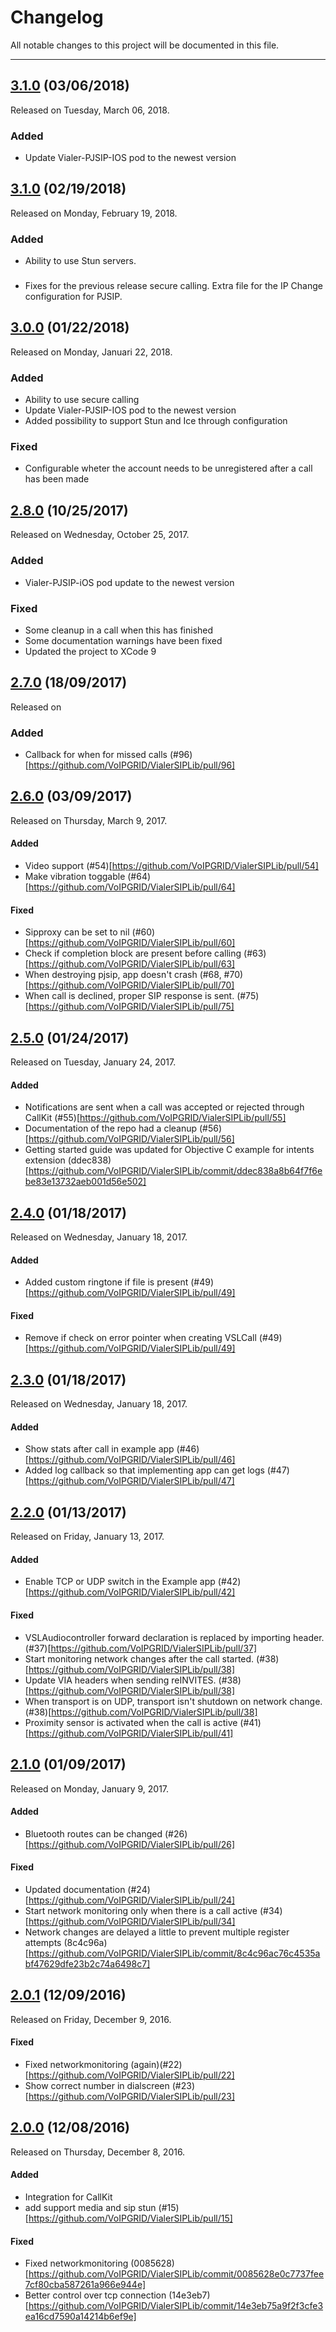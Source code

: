 # Changelog
All notable changes to this project will be documented in this file.

---

## [3.1.0](https://github.com/VoIPGRID/VialerSIPLib/tree/3.1.1) (03/06/2018)
Released on Tuesday, March 06, 2018.

### Added
* Update Vialer-PJSIP-IOS pod to the newest version

## [3.1.0](https://github.com/VoIPGRID/VialerSIPLib/tree/3.1.0) (02/19/2018)
Released on Monday, February 19, 2018.

### Added
- Ability to use Stun servers.

### 
- Fixes for the previous release secure calling. Extra file for the IP Change configuration for PJSIP. 

## [3.0.0](https://github.com/VoIPGRID/VialerSIPLib/tree/3.0.0) (01/22/2018)
Released on Monday, Januari 22, 2018.

### Added
* Ability to use secure calling
* Update Vialer-PJSIP-IOS pod to the newest version
* Added possibility to support Stun and Ice through configuration

### Fixed
* Configurable wheter the account needs to be unregistered after a call has been made

## [2.8.0](https://github.com/VoIPGRID/VialerSIPLib/tree/2.8.0) (10/25/2017)
Released on Wednesday, October 25, 2017.

### Added
* Vialer-PJSIP-iOS pod update to the newest version

### Fixed
* Some cleanup in a call when this has finished
* Some documentation warnings have been fixed
* Updated the project to XCode 9

## [2.7.0](https://github.com/VoIPGRID/VialerSIPLib/tree/2.7.0) (18/09/2017)
Released on

### Added
* Callback for when for missed calls (#96)[https://github.com/VoIPGRID/VialerSIPLib/pull/96]

## [2.6.0](https://github.com/VoIPGRID/VialerSIPLib/tree/2.6.0) (03/09/2017)
Released on Thursday, March 9, 2017.

#### Added
* Video support (#54)[https://github.com/VoIPGRID/VialerSIPLib/pull/54]
* Make vibration toggable (#64)[https://github.com/VoIPGRID/VialerSIPLib/pull/64]

#### Fixed
* Sipproxy can be set to nil (#60)[https://github.com/VoIPGRID/VialerSIPLib/pull/60]
* Check if completion block are present before calling (#63)[https://github.com/VoIPGRID/VialerSIPLib/pull/63]
* When destroying pjsip, app doesn't crash (#68, #70)[https://github.com/VoIPGRID/VialerSIPLib/pull/70]
* When call is declined, proper SIP response is sent. (#75)[https://github.com/VoIPGRID/VialerSIPLib/pull/75]


## [2.5.0](https://github.com/VoIPGRID/VialerSIPLib/tree/2.5.0) (01/24/2017)
Released on Tuesday, January 24, 2017.

#### Added
* Notifications are sent when a call was accepted or rejected through CallKit (#55)[https://github.com/VoIPGRID/VialerSIPLib/pull/55]
* Documentation of the repo had a cleanup (#56)[https://github.com/VoIPGRID/VialerSIPLib/pull/56]
* Getting started guide was updated for Objective C example for intents extension (ddec838)[https://github.com/VoIPGRID/VialerSIPLib/commit/ddec838a8b64f7f6ebe83e13732aeb001d56e502]


## [2.4.0](https://github.com/VoIPGRID/VialerSIPLib/tree/2.4.0) (01/18/2017)
Released on Wednesday, January 18, 2017.

#### Added
* Added custom ringtone if file is present (#49)[https://github.com/VoIPGRID/VialerSIPLib/pull/49]

#### Fixed
* Remove if check on error pointer when creating VSLCall (#49)[https://github.com/VoIPGRID/VialerSIPLib/pull/49]


## [2.3.0](https://github.com/VoIPGRID/VialerSIPLib/tree/2.3.0) (01/18/2017)
Released on Wednesday, January 18, 2017.

#### Added
* Show stats after call in example app (#46)[https://github.com/VoIPGRID/VialerSIPLib/pull/46]
* Added log callback so that implementing app can get logs (#47)[https://github.com/VoIPGRID/VialerSIPLib/pull/47]


## [2.2.0](https://github.com/VoIPGRID/VialerSIPLib/tree/2.2.0) (01/13/2017)
Released on Friday, January 13, 2017.

#### Added
* Enable TCP or UDP switch in the Example app (#42)[https://github.com/VoIPGRID/VialerSIPLib/pull/42]

#### Fixed
* VSLAudiocontroller forward declaration is replaced by importing header. (#37)[https://github.com/VoIPGRID/VialerSIPLib/pull/37]
* Start monitoring network changes after the call started. (#38)[https://github.com/VoIPGRID/VialerSIPLib/pull/38]
* Update VIA headers when sending reINVITES. (#38)[https://github.com/VoIPGRID/VialerSIPLib/pull/38]
* When transport is on UDP, transport isn't shutdown on network change. (#38)[https://github.com/VoIPGRID/VialerSIPLib/pull/38]
* Proximity sensor is activated when the call is active (#41)[https://github.com/VoIPGRID/VialerSIPLib/pull/41]


## [2.1.0](https://github.com/VoIPGRID/VialerSIPLib/tree/2.1.0) (01/09/2017)
Released on Monday, January 9, 2017.

#### Added
* Bluetooth routes can be changed (#26)[https://github.com/VoIPGRID/VialerSIPLib/pull/26]


#### Fixed
* Updated documentation (#24)[https://github.com/VoIPGRID/VialerSIPLib/pull/24]
* Start network monitoring only when there is a call active (#34)[https://github.com/VoIPGRID/VialerSIPLib/pull/34]
* Network changes are delayed a little to prevent multiple register attempts (8c4c96a)[https://github.com/VoIPGRID/VialerSIPLib/commit/8c4c96ac76c4535abf47629dfe23b2c74a6498c7]


## [2.0.1](https://github.com/VoIPGRID/VialerSIPLib/tree/2.0.1) (12/09/2016)
Released on Friday, December 9, 2016.

#### Fixed
* Fixed networkmonitoring (again)(#22)[https://github.com/VoIPGRID/VialerSIPLib/pull/22]
* Show correct number in dialscreen (#23)[https://github.com/VoIPGRID/VialerSIPLib/pull/23]


## [2.0.0](https://github.com/VoIPGRID/VialerSIPLib/tree/2.0.0) (12/08/2016)
Released on Thursday, December 8, 2016.

#### Added
* Integration for CallKit
* add support media and sip stun (#15)[https://github.com/VoIPGRID/VialerSIPLib/pull/15]

#### Fixed
* Fixed networkmonitoring (0085628)[https://github.com/VoIPGRID/VialerSIPLib/commit/0085628e0c7737fee7cf80cba587261a966e944e]
* Better control over tcp connection (14e3eb7)[https://github.com/VoIPGRID/VialerSIPLib/commit/14e3eb75a9f2f3cfe3ea16cd7590a14214b6ef9e]
